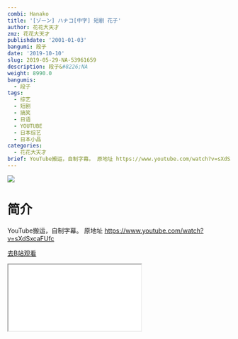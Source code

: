 ```yaml
---
combi: Hanako
title: '[ゾーン] ハナコ[中字] 短剧 花子'
author: 花花大天才
zmz: 花花大天才
publishdate: '2001-01-03'
bangumi: 段子
date: '2019-10-10'
slug: 2019-05-29-NA-53961659
description: 段子&#8226;NA
weight: 8990.0
bangumis:
  - 段子
tags:
  - 综艺
  - 短剧
  - 搞笑
  - 日语
  - YOUTUBE
  - 日本综艺
  - 日本小品
categories:
  - 花花大天才
brief: YouTube搬运，自制字幕。 原地址 https://www.youtube.com/watch?v=sXdSxcaFUfc
---
```

![](https://raw.githubusercontent.com/tcgriffith/owaraisite/master/static/tmpimg/79f16033d6e380297e3ebcc1f8b00365408571da.jpg.480.jpg)
# 简介  
YouTube搬运，自制字幕。
原地址 https://www.youtube.com/watch?v=sXdSxcaFUfc  

[去B站观看](https://www.bilibili.com/video/av53961659/)
<div class ="resp-container"><iframe class="testiframe" src="//player.bilibili.com/player.html?aid=53961659"", scrolling="no", allowfullscreen="true" > </iframe></div> 
